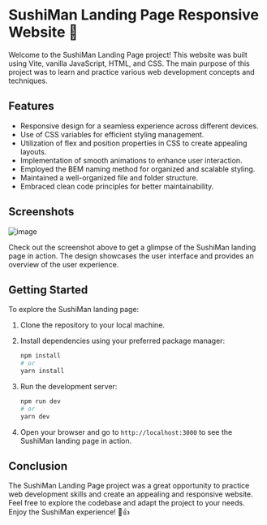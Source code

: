 # SushiMan Landing Page Responsive Website 🍣

Welcome to the SushiMan Landing Page project! This website was built using Vite, vanilla JavaScript, HTML, and CSS. The main purpose of this project was to learn and practice various web development concepts and techniques.

## Features

- Responsive design for a seamless experience across different devices.
- Use of CSS variables for efficient styling management.
- Utilization of flex and position properties in CSS to create appealing layouts.
- Implementation of smooth animations to enhance user interaction.
- Employed the BEM naming method for organized and scalable styling.
- Maintained a well-organized file and folder structure.
- Embraced clean code principles for better maintainability.

## Screenshots

![image](https://github.com/mipranjal/SushiMan/assets/110101325/90622a0e-165b-4e29-83d0-569cb883c5d4)

Check out the screenshot above to get a glimpse of the SushiMan landing page in action. The design showcases the user interface and provides an overview of the user experience.


## Getting Started

To explore the SushiMan landing page:

1. Clone the repository to your local machine.
2. Install dependencies using your preferred package manager:

   ```sh
   npm install
   # or
   yarn install
   ```

3. Run the development server:

   ```sh
   npm run dev
   # or
   yarn dev
   ```

4. Open your browser and go to `http://localhost:3000` to see the SushiMan landing page in action.

## Conclusion

The SushiMan Landing Page project was a great opportunity to practice web development skills and create an appealing and responsive website. Feel free to explore the codebase and adapt the project to your needs. Enjoy the SushiMan experience! 🍣👍
